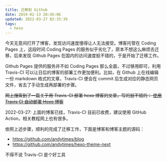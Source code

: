 ```yaml
---
title: 迁移到 Github
date: 2019-02-13 20:45:06
updated: 2022-03-27 02:33:39
tags:
  - hexo
---
```


今天无意间打开了博客，发现访问速度慢得让人无法接受。博客托管在 Coding Pages 上，这段时间 Coding Pages 的服务似乎劣化了，原本不想这么麻烦去迁移，后来发现 Github Pages 在国内的访问速度挺不错的，于是开始了迁移工作。

<!--more-->

Github Pages 提供的服务并不如 Coding Pages 那么全面，不过够用即可，利用 Travis-CI 可以让日后的博客的部署工作更加便利。比如，在 Github 上在线编辑一份 markdown 格式的文章，Travis-CI 便会在 commit 后生成对应的静态网页文件，省去了手动生成再部署的步骤。

~~网上搜索到了一篇关于用 Travis-CI 部署 hexo 博客的文章，写的挺不错的： [使用 Travis CI 自动部署 Hexo 博客](https://blessing.studio/deploy-hexo-blog-automatically-with-travis-ci/)~~

2022-03-27: 上面的博客已挂，Travis-CI 目前已收费，建议使用 GitHub Action，相关教程网上也有很多。

依照上述步骤，顺利的完成了迁移工作，下面是博客和博客主题的源码：

 - https://github.com/andytimes/blog
 - https://github.com/andytimes/hexo-theme-next

不得不说 Travis-CI 是个好工具
